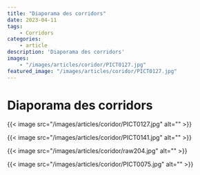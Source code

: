 ```yaml
---
title: "Diaporama des corridors"
date: 2023-04-11
tags: 
    - Corridors
categories:
    - article
description: 'Diaporama des corridors'
images:
    - "/images/articles/coridor/PICT0127.jpg"
featured_image: "/images/articles/coridor/PICT0127.jpg"
---
```


# Diaporama des corridors 

{{< image src="/images/articles/coridor/PICT0127.jpg" alt="" >}} 

{{< image src="/images/articles/coridor/PICT0141.jpg" alt="" >}} 

{{< image src="/images/articles/coridor/raw204.jpg" alt="" >}} 

{{< image src="/images/articles/coridor/PICT0075.jpg" alt="" >}} 
 
